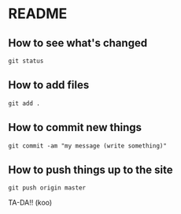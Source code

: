 # README

## How to see what's changed

```
git status
```

## How to add files

```
git add .
```

## How to commit new things

```
git commit -am "my message (write something)"
```

## How to push things up to the site

```
git push origin master
```

TA-DA!! (koo)